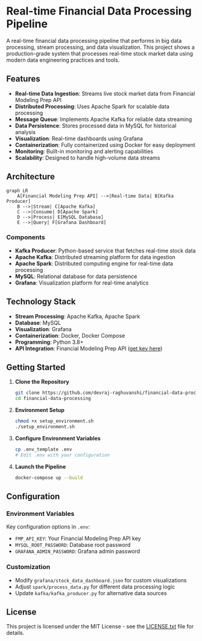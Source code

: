 # Real-time Financial Data Processing Pipeline

A real-time financial data processing pipeline that performs in big data processing, stream processing, and data visualization. This project shows a production-grade system that processes real-time stock market data using modern data engineering practices and tools.

## Features

- **Real-time Data Ingestion**: Streams live stock market data from Financial Modeling Prep API
- **Distributed Processing**: Uses Apache Spark for scalable data processing
- **Message Queue**: Implements Apache Kafka for reliable data streaming
- **Data Persistence**: Stores processed data in MySQL for historical analysis
- **Visualization**: Real-time dashboards using Grafana
- **Containerization**: Fully containerized using Docker for easy deployment
- **Monitoring**: Built-in monitoring and alerting capabilities
- **Scalability**: Designed to handle high-volume data streams

## Architecture

```mermaid
graph LR
    A[Financial Modeling Prep API] -->|Real-time Data| B[Kafka Producer]
    B -->|Stream| C[Apache Kafka]
    C -->|Consume| D[Apache Spark]
    D -->|Process| E[MySQL Database]
    E -->|Query| F[Grafana Dashboard]
```

### Components

- **Kafka Producer**: Python-based service that fetches real-time stock data
- **Apache Kafka**: Distributed streaming platform for data ingestion
- **Apache Spark**: Distributed computing engine for real-time data processing
- **MySQL**: Relational database for data persistence
- **Grafana**: Visualization platform for real-time analytics

## Technology Stack

- **Stream Processing**: Apache Kafka, Apache Spark
- **Database**: MySQL
- **Visualization**: Grafana
- **Containerization**: Docker, Docker Compose
- **Programming**: Python 3.8+
- **API Integration**: Financial Modeling Prep API ([get key here](https://site.financialmodelingprep.com/))

## Getting Started

1. **Clone the Repository**
   ```bash
   git clone https://github.com/devraj-raghuvanshi/financial-data-processing.git
   cd financial-data-processing
   ```

2. **Environment Setup**
   ```bash
   chmod +x setup_environment.sh
   ./setup_environment.sh
   ```

3. **Configure Environment Variables**
   ```bash
   cp .env_template .env
   # Edit .env with your configuration
   ```

4. **Launch the Pipeline**
   ```bash
   docker-compose up --build
   ```

## Configuration

### Environment Variables
Key configuration options in `.env`:
- `FMP_API_KEY`: Your Financial Modeling Prep API key
- `MYSQL_ROOT_PASSWORD`: Database root password
- `GRAFANA_ADMIN_PASSWORD`: Grafana admin password

### Customization
- Modify `grafana/stock_data_dashboard.json` for custom visualizations
- Adjust `spark/process_data.py` for different data processing logic
- Update `kafka/kafka_producer.py` for alternative data sources

## License

This project is licensed under the MIT License - see the [LICENSE.txt](LICENSE.txt) file for details.
